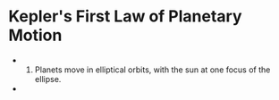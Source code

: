 # Kepler's First Law of Planetary Motion
- 1. Planets move in elliptical orbits, with the sun at one focus of the ellipse.
- 